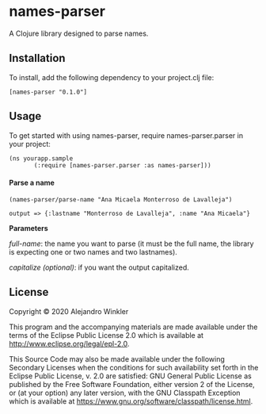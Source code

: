 # names-parser

A Clojure library designed to parse names.


## Installation

To install, add the following dependency to your project.clj file:

```
[names-parser "0.1.0"]
```

## Usage

To get started with using names-parser, require names-parser.parser in your project:

```
(ns yourapp.sample
       (:require [names-parser.parser :as names-parser]))
```

#### Parse a name

```
(names-parser/parse-name "Ana Micaela Monterroso de Lavalleja")

output => {:lastname "Monterroso de Lavalleja", :name "Ana Micaela"}
```

**Parameters**

*full-name*: the name you want to parse (it must be the full name, the library is expecting one or two names and two lastnames).

*capitalize (optional)*: if you want the output capitalized.

## License

Copyright © 2020 Alejandro Winkler

This program and the accompanying materials are made available under the
terms of the Eclipse Public License 2.0 which is available at
http://www.eclipse.org/legal/epl-2.0.

This Source Code may also be made available under the following Secondary
Licenses when the conditions for such availability set forth in the Eclipse
Public License, v. 2.0 are satisfied: GNU General Public License as published by
the Free Software Foundation, either version 2 of the License, or (at your
option) any later version, with the GNU Classpath Exception which is available
at https://www.gnu.org/software/classpath/license.html.
